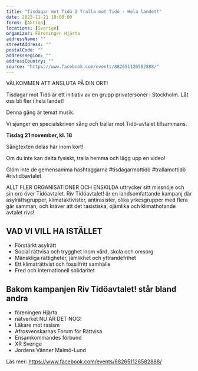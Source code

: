 ```yaml
---
title: "Tisdagar mot Tidö 2 Tralla mot Tidö - Hela landet!"
date: 2023-11-21 18:00:00
forms: [Aktion]
locations: [Sverige]
organizer: Föreningen Hjärta
addressName: ""
streetAddress: ""
postalCode: ""
addressRegion: ""
addressCountry: ""
source: "https://www.facebook.com/events/882651126582888/"
---
```

VÄLKOMMEN ATT ANSLUTA PÅ DIN ORT! 

Tisdagar mot Tidö är ett initiativ av en grupp privatersoner i Stockholm. Låt oss bli fler i hela landet!

Denna gång är temat musik. 

Vi sjunger en specialskriven sång och trallar mot Tidö-avtalet tillsammans. 

**Tisdag 21 november, kl. 18** 

Sångtexten delas här inom kort!

Om du inte kan delta fysiskt, tralla hemma och lägg upp en video! 

Glöm inte de gemensamma hashtaggarna  #tisdagarmottidö #trallamottidö #rivtidöavtalet 

ALLT FLER ORGANISATIONER OCH ENSKILDA uttrycker sitt missnöje och sin oro över Tidöavtalet.
Riv Tidöavtalet! är en landsomfattande kampanj där asylrättsgrupper, klimataktivister, antirasister, olika yrkesgrupper med flera går samman, och kräver att det rasistiska, ojämlika och klimathotande avtalet rivs!

## VAD VI VILL HA ISTÄLLET
- Förstärkt asylrätt
- Social rättvisa och trygghet inom vård, skola och omsorg
- Mänskliga rättigheter, jämlikhet och yttrandefrihet
- Ett klimaträttvist och fossilfritt samhälle
- Fred och internationell solidaritet

## Bakom kampanjen Riv Tidöavtalet! står bland andra 
- föreningen Hjärta 
- nätverket NU ÄR DET NOG! 
- Läkare mot rasism 
- Afrosvenskarnas Forum för Rättvisa 
- Ensamkommandes förbund 
- XR Sverige 
- Jordens Vänner Malmö-Lund 

Läs mer: https://www.facebook.com/events/882651126582888/
